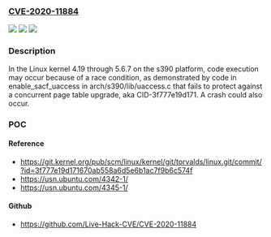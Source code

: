 ### [CVE-2020-11884](https://cve.mitre.org/cgi-bin/cvename.cgi?name=CVE-2020-11884)
![](https://img.shields.io/static/v1?label=Product&message=n%2Fa&color=blue)
![](https://img.shields.io/static/v1?label=Version&message=n%2Fa&color=blue)
![](https://img.shields.io/static/v1?label=Vulnerability&message=n%2Fa&color=brighgreen)

### Description

In the Linux kernel 4.19 through 5.6.7 on the s390 platform, code execution may occur because of a race condition, as demonstrated by code in enable_sacf_uaccess in arch/s390/lib/uaccess.c that fails to protect against a concurrent page table upgrade, aka CID-3f777e19d171. A crash could also occur.

### POC

#### Reference
- https://git.kernel.org/pub/scm/linux/kernel/git/torvalds/linux.git/commit/?id=3f777e19d171670ab558a6d5e6b1ac7f9b6c574f
- https://usn.ubuntu.com/4342-1/
- https://usn.ubuntu.com/4345-1/

#### Github
- https://github.com/Live-Hack-CVE/CVE-2020-11884

